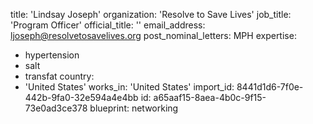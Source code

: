 title: 'Lindsay Joseph'
organization: 'Resolve to Save Lives'
job_title: 'Program Officer'
official_title: ''
email_address: ljoseph@resolvetosavelives.org
post_nominal_letters: MPH
expertise:
  - hypertension
  - salt
  - transfat
country:
  - 'United States'
works_in: 'United States'
import_id: 8441d1d6-7f0e-442b-9fa0-32e594a4e4bb
id: a65aaf15-8aea-4b0c-9f15-73e0ad3ce378
blueprint: networking
